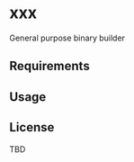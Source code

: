 xxx
============================================================
General purpose binary builder

Requirements
--------------------------------------------------

Usage
--------------------------------------------------

License
--------------------------------------------------

TBD
